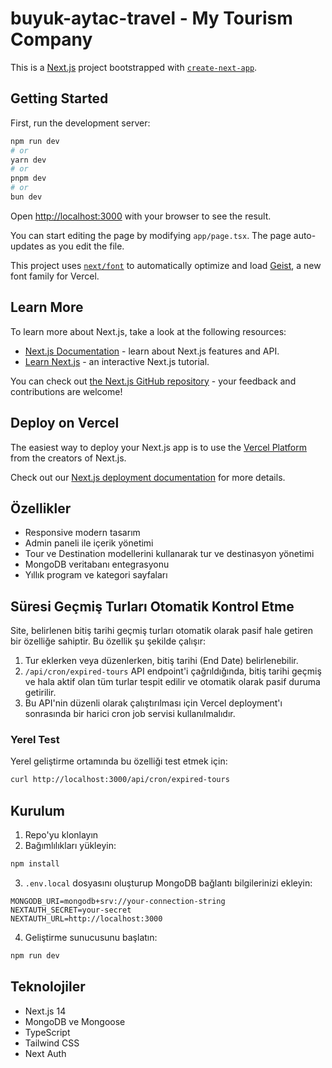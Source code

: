 # buyuk-aytac-travel - My Tourism Company

This is a [Next.js](https://nextjs.org) project bootstrapped with [`create-next-app`](https://nextjs.org/docs/app/api-reference/cli/create-next-app).

## Getting Started

First, run the development server:

```bash
npm run dev
# or
yarn dev
# or
pnpm dev
# or
bun dev
```

Open [http://localhost:3000](http://localhost:3000) with your browser to see the result.

You can start editing the page by modifying `app/page.tsx`. The page auto-updates as you edit the file.

This project uses [`next/font`](https://nextjs.org/docs/app/building-your-application/optimizing/fonts) to automatically optimize and load [Geist](https://vercel.com/font), a new font family for Vercel.

## Learn More

To learn more about Next.js, take a look at the following resources:

- [Next.js Documentation](https://nextjs.org/docs) - learn about Next.js features and API.
- [Learn Next.js](https://nextjs.org/learn) - an interactive Next.js tutorial.

You can check out [the Next.js GitHub repository](https://github.com/vercel/next.js) - your feedback and contributions are welcome!

## Deploy on Vercel

The easiest way to deploy your Next.js app is to use the [Vercel Platform](https://vercel.com/new?utm_medium=default-template&filter=next.js&utm_source=create-next-app&utm_campaign=create-next-app-readme) from the creators of Next.js.

Check out our [Next.js deployment documentation](https://nextjs.org/docs/app/building-your-application/deploying) for more details.

## Özellikler

- Responsive modern tasarım
- Admin paneli ile içerik yönetimi
- Tour ve Destination modellerini kullanarak tur ve destinasyon yönetimi
- MongoDB veritabanı entegrasyonu
- Yıllık program ve kategori sayfaları

## Süresi Geçmiş Turları Otomatik Kontrol Etme

Site, belirlenen bitiş tarihi geçmiş turları otomatik olarak pasif hale getiren bir özelliğe sahiptir. Bu özellik şu şekilde çalışır:

1. Tur eklerken veya düzenlerken, bitiş tarihi (End Date) belirlenebilir.
2. `/api/cron/expired-tours` API endpoint'i çağrıldığında, bitiş tarihi geçmiş ve hala aktif olan tüm turlar tespit edilir ve otomatik olarak pasif duruma getirilir.
3. Bu API'nin düzenli olarak çalıştırılması için Vercel deployment'ı sonrasında bir harici cron job servisi kullanılmalıdır.



### Yerel Test

Yerel geliştirme ortamında bu özelliği test etmek için:

```bash
curl http://localhost:3000/api/cron/expired-tours
```

## Kurulum

1. Repo'yu klonlayın
2. Bağımlılıkları yükleyin:
```bash
npm install
```
3. `.env.local` dosyasını oluşturup MongoDB bağlantı bilgilerinizi ekleyin:
```
MONGODB_URI=mongodb+srv://your-connection-string
NEXTAUTH_SECRET=your-secret
NEXTAUTH_URL=http://localhost:3000
```
4. Geliştirme sunucusunu başlatın:
```bash
npm run dev
```

## Teknolojiler

- Next.js 14
- MongoDB ve Mongoose
- TypeScript
- Tailwind CSS
- Next Auth

